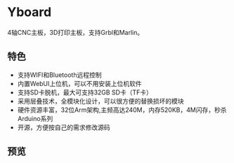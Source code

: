 # Yboard
4轴CNC主板，3D打印主板，支持Grbl和Marlin。

## 特色
- 支持WIFI和Bluetooth远程控制
- 内置WebUI上位机，可以不用安装上位机软件
- 支持SD卡脱机，最大可支持32GB SD卡（TF卡）
- 采用层叠技术，全模块化设计，可以很方便的替换损坏的模块
- 硬件资源丰富，32位Arm架构,主频高达240M，内存520KB，4M闪存，秒杀Arduino系列
- 开源，方便按自己的需求修改源码

## 预览

